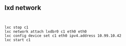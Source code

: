 

## lxd network

```shell


lxc stop c1
lxc network attach lxdbr0 c1 eth0 eth0
lxc config device set c1 eth0 ipv4.address 10.99.10.42
lxc start c1


```
